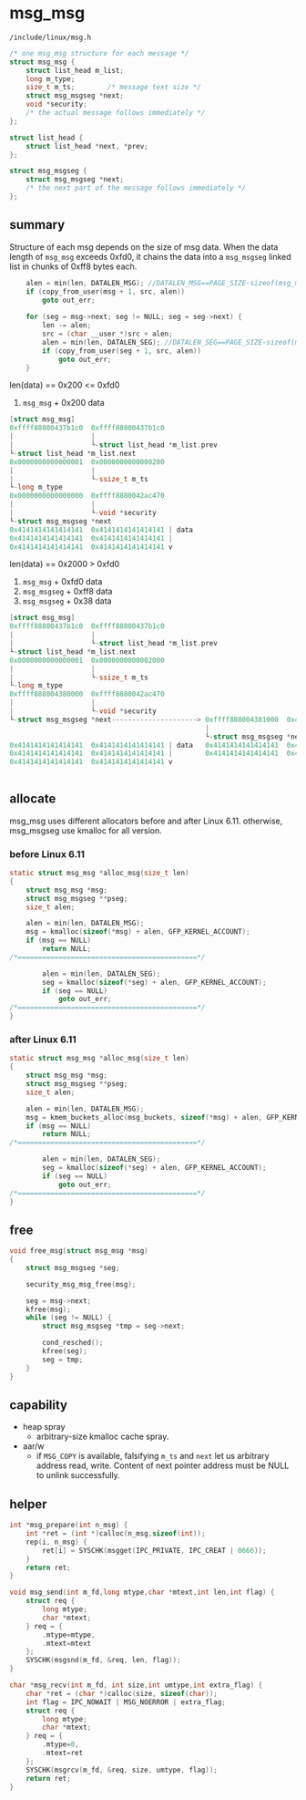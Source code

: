 # msg_msg

`/include/linux/msg.h`
```C
/* one msg_msg structure for each message */
struct msg_msg {
	struct list_head m_list;
	long m_type;
	size_t m_ts;		/* message text size */
	struct msg_msgseg *next;
	void *security;
	/* the actual message follows immediately */
};
```

```c
struct list_head {
	struct list_head *next, *prev;
};

struct msg_msgseg {
	struct msg_msgseg *next;
	/* the next part of the message follows immediately */
};
```

## summary

Structure of each msg depends on the size of msg data.
When the data length of `msg_msg` exceeds 0xfd0, it chains the data into a `msg_msgseg` linked list in chunks of 0xff8 bytes each.

```c
	alen = min(len, DATALEN_MSG); //DATALEN_MSG==PAGE_SIZE-sizeof(msg_msg)==0xfd0
	if (copy_from_user(msg + 1, src, alen))
		goto out_err;
		
	for (seg = msg->next; seg != NULL; seg = seg->next) {
		len -= alen;
		src = (char __user *)src + alen;
		alen = min(len, DATALEN_SEG); //DATALEN_SEG==PAGE_SIZE-sizeof(msg_msgseg)==0xff8
		if (copy_from_user(seg + 1, src, alen))
			goto out_err;
	}
```

len(data) == 0x200 <= 0xfd0

1. `msg_msg`    + 0x200 data
```C
[struct msg_msg]
0xffff88800437b1c0  0xffff88800437b1c0 
|                   |
|                   └-struct list_head *m_list.prev
└-struct list_head *m_list.next
0x0000000000000001  0x0000000000000200 
|                   |
|                   └-ssize_t m_ts
└-long m_type
0x0000000000000000  0xffff8880042ac470 
|                   |
|                   └-void *security
└-struct msg_msgseg *next
0x4141414141414141  0x4141414141414141 | data
0x4141414141414141  0x4141414141414141 |
0x4141414141414141  0x4141414141414141 v
```

len(data) == 0x2000 > 0xfd0

1. `msg_msg`    + 0xfd0 data
2. `msg_msgseg` + 0xff8 data
3. `msg_msgseg` + 0x38  data
```C
[struct msg_msg]
0xffff88800437b1c0  0xffff88800437b1c0 
|                   |
|                   └-struct list_head *m_list.prev
└-struct list_head *m_list.next
0x0000000000000001  0x0000000000002000
|                   |
|                   └-ssize_t m_ts
└-long m_type
0xffff888004380000  0xffff8880042ac470 
|                   |
|                   └-void *security
└-struct msg_msgseg *next---------------------> 0xffff888004381000  0x4141414141414141
                                                |
                                                └-struct msg_msgseg *next---------------------> 0x0000000000000000  0x4141414141414141
0x4141414141414141  0x4141414141414141 | data   0x4141414141414141  0x4141414141414141          |
0x4141414141414141  0x4141414141414141 |        0x4141414141414141  0x4141414141414141          └-struct msg_msgseg *next
0x4141414141414141  0x4141414141414141 v                                                        0x4141414141414141  0x4141414141414141
                                                                                                0x4141414141414141  0x4141414141414141
```

## allocate
msg_msg uses different allocators before and after Linux 6.11.
otherwise, msg_msgseg use kmalloc for all version.
### before Linux 6.11
[](https://elixir.bootlin.com/linux/v6.6.94/source/ipc/msgutil.c#L53)
```C
static struct msg_msg *alloc_msg(size_t len)
{
	struct msg_msg *msg;
	struct msg_msgseg **pseg;
	size_t alen;

	alen = min(len, DATALEN_MSG);
	msg = kmalloc(sizeof(*msg) + alen, GFP_KERNEL_ACCOUNT);
	if (msg == NULL)
		return NULL;
/*============================================*/

		alen = min(len, DATALEN_SEG);
		seg = kmalloc(sizeof(*seg) + alen, GFP_KERNEL_ACCOUNT);
		if (seg == NULL)
			goto out_err;
/*============================================*/
}
```

### after Linux 6.11
[](https://elixir.bootlin.com/linux/v6.16-rc5/source/ipc/msgutil.c#L64)
```C
static struct msg_msg *alloc_msg(size_t len)
{
	struct msg_msg *msg;
	struct msg_msgseg **pseg;
	size_t alen;

	alen = min(len, DATALEN_MSG);
	msg = kmem_buckets_alloc(msg_buckets, sizeof(*msg) + alen, GFP_KERNEL);
	if (msg == NULL)
		return NULL;
/*============================================*/

		alen = min(len, DATALEN_SEG);
		seg = kmalloc(sizeof(*seg) + alen, GFP_KERNEL_ACCOUNT);
		if (seg == NULL)
			goto out_err;
/*============================================*/
}
```

## free

[](https://elixir.bootlin.com/linux/v6.16-rc5/source/ipc/msgutil.c#L180)
```C
void free_msg(struct msg_msg *msg)
{
	struct msg_msgseg *seg;

	security_msg_msg_free(msg);

	seg = msg->next;
	kfree(msg);
	while (seg != NULL) {
		struct msg_msgseg *tmp = seg->next;

		cond_resched();
		kfree(seg);
		seg = tmp;
	}
}
```

## capability
* heap spray
  * arbitrary-size kmalloc cache spray.
* aar/w
  * if `MSG_COPY` is available, falsifying `m_ts` and `next` let us arbitrary address read, write. Content of next pointer address must be NULL to unlink successfully.

## helper

```c
int *msg_prepare(int n_msg) {
    int *ret = (int *)calloc(n_msg,sizeof(int));
    rep(i, n_msg) {
        ret[i] = SYSCHK(msgget(IPC_PRIVATE, IPC_CREAT | 0666));
    }
    return ret;
}

void msg_send(int m_fd,long mtype,char *mtext,int len,int flag) {
    struct req {
        long mtype;
        char *mtext;
    } req = {
        .mtype=mtype,
        .mtext=mtext
    };
    SYSCHK(msgsnd(m_fd, &req, len, flag));
}

char *msg_recv(int m_fd, int size,int umtype,int extra_flag) {
    char *ret = (char *)calloc(size, sizeof(char));
    int flag = IPC_NOWAIT | MSG_NOERROR | extra_flag;
    struct req {
        long mtype;
        char *mtext;
    } req = {
        .mtype=0,
        .mtext=ret
    };
    SYSCHK(msgrcv(m_fd, &req, size, umtype, flag));
    return ret;
}
```
